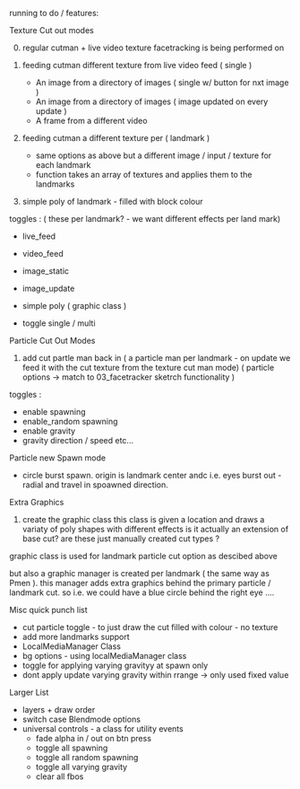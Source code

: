 running to do / features: 

Texture Cut out modes

0. regular cutman + live video texture facetracking is being performed on

1. feeding cutman different texture from live video feed ( single )
    * An image from a directory of images ( single w/ button for nxt image )
    * An image from a directory of images ( image updated on every update )
    * A frame from a different video

2. feeding cutman a different texture per ( landmark )
    * same options as above but a different image / input / texture for each landmark
    * function takes an array of textures and applies them to the landmarks

3. simple poly of landmark - filled with block colour

toggles : ( these per landmark? - we want different effects per land mark)
* live_feed
* video_feed
* image_static
* image_update
* simple poly ( graphic class )

* toggle single / multi 

Particle Cut Out Modes

1. add cut partle man back in 
( a particle man per landmark - on update we feed it with the cut texture from the texture cut man mode)
( particle options -> match to 03_facetracker sketrch functionality )

toggles : 
* enable spawning
* enable_random spawning
* enable gravity
* gravity direction / speed etc... 

Particle new Spawn mode
* circle burst spawn. origin is landmark center andc i.e. eyes burst out - radial and travel in spoawned direction. 


Extra Graphics

1. create the graphic class
this class is given a location and draws  a variaty of poly shapes with different effects 
is it actually an extension of base cut? are these just manually created cut types ?

graphic class is used for landmark particle cut option as descibed above 

but also a graphic manager is created per landmark ( the same way as Pmen ). this manager adds extra graphics behind the primary particle / landmark cut. so i.e. we could have a blue circle behind the right eye .... 

Misc quick punch list 
* cut particle toggle - to just draw the cut filled with colour - no texture
* add more landmarks support
* LocalMediaManager Class
* bg options - using localMediaManager class
* toggle for applying varying gravityy at spawn only
* dont apply update varying gravity within rrange -> only used fixed value


Larger List
* layers + draw order
* switch case Blendmode options
* universal controls - a class for utility events
    * fade alpha in / out on btn press
    * toggle all spawning
    * toggle all random spawning
    * toggle all varying gravity
    * clear all fbos

